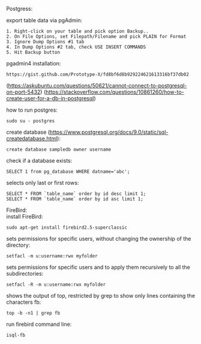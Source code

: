 Postgress:<br>

export table data via pgAdmin:
```
1. Right-click on your table and pick option Backup..
2. On File Options, set Filepath/Filename and pick PLAIN for Format
3. Ignore Dump Options #1 tab
4. In Dump Options #2 tab, check USE INSERT COMMANDS
5. Hit Backup button
```
pgadmin4 installation:
```
https://gist.github.com/Prototype-X/fd8bf6d8b929224621613316bf37db02
```
(https://askubuntu.com/questions/50621/cannot-connect-to-postgresql-on-port-5432)
(https://stackoverflow.com/questions/10861260/how-to-create-user-for-a-db-in-postgresql)

how to run postgres:
```
sudo su - postgres
```
create database (https://www.postgresql.org/docs/9.0/static/sql-createdatabase.html):
```
create database sampledb owner username
```
check if a database exists:
```
SELECT 1 from pg_database WHERE datname='abc';
```
selects only last or first rows:
```
SELECT * FROM `table_name` order by id desc limit 1;
SELECT * FROM `table_name` order by id asc limit 1;
```
FireBird:<br>
install FireBird:
```
sudo apt-get install firebird2.5-superclassic
```
sets permissions for specific users, without changing the ownership of the directory:
```
setfacl -m u:username:rwx myfolder
```
sets permissions for specific users and to apply them recursively to all the subdirectories:
```
setfacl -R -m u:username:rwx myfolder
```
shows the output of top, restricted by grep to show only lines containing the characters fb:
```
top -b -n1 | grep fb
```
run firebird command line:
```
isql-fb
```
